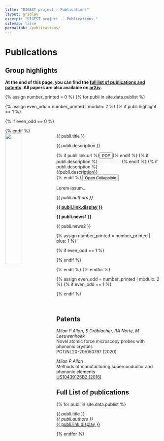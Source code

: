```yaml
---
title: "DIGEST project - Publications"
layout: gridlay
excerpt: "DIGEST project -- Publications."
sitemap: false
permalink: /publications/
---
```



# Publications

## Group highlights

**At the end of this page, you can find the [full list of publications and patents](#full-list-of-publications). All papers are also available on [arXiv](https://arxiv.org/search/?query=Howey+David&searchtype=author&abstracts=show&order=-announced_date_first&size=50).**

{% assign number_printed = 0 %}
{% for publi in site.data.publist %}

{% assign even_odd = number_printed | modulo: 2 %}
{% if publi.highlight == 1 %}

{% if even_odd == 0 %}
<div class="row">
{% endif %}

<div class="col-sm-6 clearfix">
 <div class="well">
  <pubtit>{{ publi.title }}</pubtit>
  <img src="{{ site.url }}{{ site.baseurl }}/images/pubpic/{{ publi.image }}" class="img-responsive" width="33%" style="float: left" />
  <p>{{ publi.description }}</p>
  {% if publi.link.url %}<a href="{{ publi.link.url }}" target="_blank"><button class="btn-pdf">PDF</button></a>{% endif %}
  {% if publi.description %} <a data-toggle="collapse" href="#{{publi.link.url}}" class="btn-abstract" style="text-decoration:none; color:#ebebeb; hover:#ebebeb;" role="button" aria-expanded="false" aria-controls="{{publi.link.url}}">ABSTRACT</a>{% endif %}
  {% if publi.description %}
  <br/>
  <div class="collapse" id="{{publi.link.url}}"><div class="well-abstract">
  {{publi.description}}
  </div></div>
  {% endif %}
  <button type="button" class="collapsible">Open Collapsible</button>
  <div class="content">
    <p>Lorem ipsum...</p>
  </div>
  <p><em>{{ publi.authors }}</em></p>
  <p><strong><a href="{{ publi.link.url }}">{{ publi.link.display }}</a></strong></p>
  <p class="text-danger"><strong> {{ publi.news1 }}</strong></p>
  <p> {{ publi.news2 }}</p>
 </div>
</div>

{% assign number_printed = number_printed | plus: 1 %}

{% if even_odd == 1 %}
</div>
{% endif %}

{% endif %}
{% endfor %}

{% assign even_odd = number_printed | modulo: 2 %}
{% if even_odd == 1 %}
</div>
{% endif %}

<p> &nbsp; </p>


## Patents
<em>Milan P Allan, S Gröblacher, RA Norte, M Leeuwenhoek</em><br />Novel atomic force microscopy probes with phononic crystals<br /> PCT/NL20-20/050797 (2020)

<em>Milan P Allan</em><br /> Methods of manufacturing superconductor and phononic elements <br /> <a href="https://patents.google.com/patent/US10439125B2/en?inventor=Milan+ALLAN&oq=inventor:(Milan+ALLAN)">US10439125B2 (2016)</a>

## Full List of publications

{% for publi in site.data.publist %}

  {{ publi.title }} <br />
  <em>{{ publi.authors }} </em><br /><a href="{{ publi.link.url }}">{{ publi.link.display }}</a>

{% endfor %}